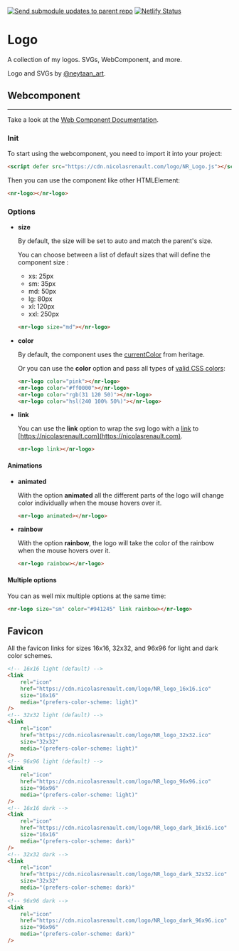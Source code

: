 [![Send submodule updates to parent repo](https://github.com/NicolasRenault/logo/actions/workflows/main.yml/badge.svg)](https://github.com/NicolasRenault/logo/actions/workflows/main.yml) [![Netlify Status](https://api.netlify.com/api/v1/badges/62f00ad4-5a8e-4c9d-a62f-3003b31b0dfe/deploy-status)](https://app.netlify.com/sites/bucolic-beijinho-348f4b/deploys)



# Logo

A collection of my logos. SVGs, WebComponent, and more.

Logo and SVGs by [@neytaan_art](https://instagram.com/neytaan_art?igshid=NTc4MTIwNjQ2YQ==).

## Webcomponent

---

Take a look at the [Web Component Documentation](https://developer.mozilla.org/en-US/docs/Web/API/Web_components).

### Init

To start using the webcomponent, you need to import it into your project:

<!-- TODO Change link if necessary -->

```html
<script defer src="https://cdn.nicolasrenault.com/logo/NR_Logo.js"></script>
```

Then you can use the component like other HTMLElement:

```html
<nr-logo></nr-logo>
```

### Options

-   **size**

    By default, the size will be set to auto and match the parent's size.

    You can choose between a list of default sizes that will define the component size :

    -   xs: 25px
    -   sm: 35px
    -   md: 50px
    -   lg: 80px
    -   xl: 120px
    -   xxl: 250px

    ```html
    <nr-logo size="md"></nr-logo>
    ```

-   **color**

    By default, the component uses the [currentColor](https://developer.mozilla.org/en-US/docs/Web/CSS/color_value#currentcolor_keyword) from heritage.

    Or you can use the **color** option and pass all types of [valid CSS colors](https://developer.mozilla.org/en-US/docs/Web/CSS/color_value):

    ```html
    <nr-logo color="pink"></nr-logo>
    <nr-logo color="#ff0000"></nr-logo>
    <nr-logo color="rgb(31 120 50)"></nr-logo>
    <nr-logo color="hsl(240 100% 50%)"></nr-logo>
    ```

-   **link**

    You can use the **link** option to wrap the svg logo with a [link](https://developer.mozilla.org/en-US/docs/Web/HTML/Element/a) to [https://nicolasrenault.com](https://nicolasrenault.com).

    ```html
    <nr-logo link></nr-logo>
    ```

#### Animations

-   **animated**

    With the option **animated** all the different parts of the logo will change color individually when the mouse hovers over it.

    ```html
    <nr-logo animated></nr-logo>
    ```

-   **rainbow**

    With the option **rainbow**, the logo will take the color of the rainbow when the mouse hovers over it.

    ```html
    <nr-logo rainbow></nr-logo>
    ```

#### Multiple options

You can as well mix multiple options at the same time:

```html
<nr-logo size="sm" color="#941245" link rainbow></nr-logo>
```

## Favicon

All the favicon links for sizes 16x16, 32x32, and 96x96 for light and dark color schemes.

```html
<!-- 16x16 light (default) -->
<link
	rel="icon"
	href="https://cdn.nicolasrenault.com/logo/NR_logo_16x16.ico"
	size="16x16"
	media="(prefers-color-scheme: light)"
/>
<!-- 32x32 light (default) -->
<link
	rel="icon"
	href="https://cdn.nicolasrenault.com/logo/NR_logo_32x32.ico"
	size="32x32"
	media="(prefers-color-scheme: light)"
/>
<!-- 96x96 light (default) -->
<link
	rel="icon"
	href="https://cdn.nicolasrenault.com/logo/NR_logo_96x96.ico"
	size="96x96"
	media="(prefers-color-scheme: light)"
/>
<!-- 16x16 dark -->
<link
	rel="icon"
	href="https://cdn.nicolasrenault.com/logo/NR_logo_dark_16x16.ico"
	size="16x16"
	media="(prefers-color-scheme: dark)"
/>
<!-- 32x32 dark -->
<link
	rel="icon"
	href="https://cdn.nicolasrenault.com/logo/NR_logo_dark_32x32.ico"
	size="32x32"
	media="(prefers-color-scheme: dark)"
/>
<!-- 96x96 dark -->
<link
	rel="icon"
	href="https://cdn.nicolasrenault.com/logo/NR_logo_dark_96x96.ico"
	size="96x96"
	media="(prefers-color-scheme: dark)"
/>
```
